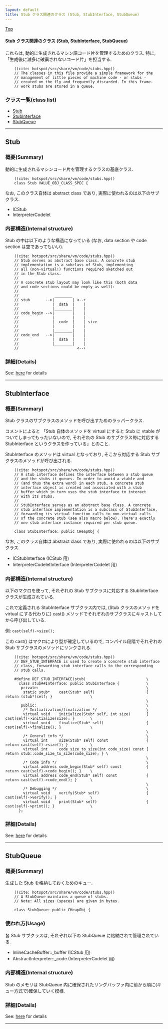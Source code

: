 ```yaml
---
layout: default
title: Stub クラス関連のクラス (Stub, StubInterface, StubQueue)
---
```

[Top](../index.html)

#### Stub クラス関連のクラス (Stub, StubInterface, StubQueue)

これらは, 動的に生成されるマシン語コード片を管理するためのクラス. 特に, 「生成後に滅多に破棄されないコード片」を担当する.


```
    ((cite: hotspot/src/share/vm/code/stubs.hpp))
    // The classes in this file provide a simple framework for the
    // management of little pieces of machine code - or stubs -
    // created on the fly and frequently discarded. In this frame-
    // work stubs are stored in a queue.
```


### クラス一覧(class list)

  * [Stub](#noaYecZA1i)
  * [StubInterface](#noDwRMw-wa)
  * [StubQueue](#nodF4YABVs)


---
## <a name="noaYecZA1i" id="noaYecZA1i">Stub</a>

### 概要(Summary)
動的に生成されるマシンコード片を管理するクラスの基底クラス.


```
    ((cite: hotspot/src/share/vm/code/stubs.hpp))
    class Stub VALUE_OBJ_CLASS_SPEC {
```

なお, このクラス自体は abstract class であり, 実際に使われるのは以下のサブクラス.

  * ICStub
  * InterpreterCodelet

### 内部構造(Internal structure)
Stub の中は以下のような構造になっている
(なお, data section や code section は空であってもいい).


```
    ((cite: hotspot/src/share/vm/code/stubs.hpp))
    // Stub serves as abstract base class. A concrete stub
    // implementation is a subclass of Stub, implementing
    // all (non-virtual!) functions required sketched out
    // in the Stub class.
    //
    // A concrete stub layout may look like this (both data
    // and code sections could be empty as well):
    //
    //                ________
    // stub       -->|        | <--+
    //               |  data  |    |
    //               |________|    |
    // code_begin -->|        |    |
    //               |        |    |
    //               |  code  |    | size
    //               |        |    |
    //               |________|    |
    // code_end   -->|        |    |
    //               |  data  |    |
    //               |________|    |
    //                          <--+
```




### 詳細(Details)
See: [here](../doxygen/classStub.html) for details

---
## <a name="noDwRMw-wa" id="noDwRMw-wa">StubInterface</a>

### 概要(Summary)
Stub クラスのサブクラスのメソッドを呼び出すためのラッパークラス.

コメントによると
「Stub 自体のメソッドを virtual にすると Stub に vtable がついてしまってもったいないので, 
それぞれの Stub のサブクラス毎に対応する StubInterface というクラスを作っている」とのこと.

StubInterface のメソッドは virtual となっており, そこから対応する Stub サブクラスのメソッドが呼び出される.


```
    ((cite: hotspot/src/share/vm/code/stubs.hpp))
    // A stub interface defines the interface between a stub queue
    // and the stubs it queues. In order to avoid a vtable and
    // (and thus the extra word) in each stub, a concrete stub
    // interface object is created and associated with a stub
    // buffer which in turn uses the stub interface to interact
    // with its stubs.
    //
    // StubInterface serves as an abstract base class. A concrete
    // stub interface implementation is a subclass of StubInterface,
    // forwarding its virtual function calls to non-virtual calls
    // of the concrete stub (see also macro below). There's exactly
    // one stub interface instance required per stub queue.
    
    class StubInterface: public CHeapObj {
```

なお, このクラス自体は abstract class であり, 実際に使われるのは以下のサブクラス.

  * ICStubInterface (ICStub 用)
  * InterpreterCodeletInterface (InterpreterCodelet	用)


### 内部構造(Internal structure)
以下のマクロを使って, それぞれの Stub サブクラスに対応する StubInterface クラスが生成されている.

これで定義される StubInterface サブクラス内では, (Stub クラスのメソッドを virtual にする代わりに)
cast() メソッドでそれぞれのサブクラスにキャストしてから呼び出している.
 
例: `cast(self)->size();`

この cast() はマクロにより型が確定しているので, コンパイル段階でそれぞれの Stub サブクラスのメソッドにリンクされる.


```
    ((cite: hotspot/src/share/vm/code/stubs.hpp))
    // DEF_STUB_INTERFACE is used to create a concrete stub interface
    // class, forwarding stub interface calls to the corresponding
    // stub calls.
    
    #define DEF_STUB_INTERFACE(stub)                           \
      class stub##Interface: public StubInterface {            \
       private:                                                \
        static stub*    cast(Stub* self)                       { return (stub*)self; }                 \
                                                               \
       public:                                                 \
        /* Initialization/finalization */                      \
        virtual void    initialize(Stub* self, int size)       { cast(self)->initialize(size); }       \
        virtual void    finalize(Stub* self)                   { cast(self)->finalize(); }             \
                                                               \
        /* General info */                                     \
        virtual int     size(Stub* self) const                 { return cast(self)->size(); }          \
        virtual int     code_size_to_size(int code_size) const { return stub::code_size_to_size(code_size); } \
                                                               \
        /* Code info */                                        \
        virtual address code_begin(Stub* self) const           { return cast(self)->code_begin(); }    \
        virtual address code_end(Stub* self) const             { return cast(self)->code_end(); }      \
                                                               \
        /* Debugging */                                        \
        virtual void    verify(Stub* self)                     { cast(self)->verify(); }               \
        virtual void    print(Stub* self)                      { cast(self)->print(); }                \
      };
```




### 詳細(Details)
See: [here](../doxygen/classStubInterface.html) for details

---
## <a name="nodF4YABVs" id="nodF4YABVs">StubQueue</a>

### 概要(Summary)
生成した Stub を格納しておくためのキュー.


```
    ((cite: hotspot/src/share/vm/code/stubs.hpp))
    // A StubQueue maintains a queue of stubs.
    // Note: All sizes (spaces) are given in bytes.
    
    class StubQueue: public CHeapObj {
```

### 使われ方(Usage)
各 Stub サブクラスは, それぞれ以下の StubQueue に格納されて管理されている.

  * InlineCacheBuffer::_buffer (ICStub 用)
  * AbstractInterpreter::_code (InterpreterCodelet 用)

### 内部構造(Internal structure)
Stub のメモリは StubQueue 内に確保されたリングバッファ内に前から順に(キュー方式で)確保していく模様.




### 詳細(Details)
See: [here](../doxygen/classStubQueue.html) for details

---
